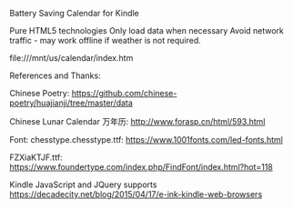 
Battery Saving Calendar for Kindle

Pure HTML5 technologies
Only load data when necessary
Avoid network traffic - may work offline if weather is not required.


file:///mnt/us/calendar/index.htm


References and Thanks:

Chinese Poetry:
https://github.com/chinese-poetry/huajianji/tree/master/data

Chinese Lunar Calendar 万年历:
http://www.forasp.cn/html/593.html

Font:
chesstype.chesstype.ttf:
https://www.1001fonts.com/led-fonts.html

FZXiaKTJF.ttf:
https://www.foundertype.com/index.php/FindFont/index.html?hot=118


Kindle JavaScript and JQuery supports
https://decadecity.net/blog/2015/04/17/e-ink-kindle-web-browsers
